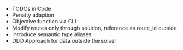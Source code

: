 - TODOs in Code
- Penalty adaption
- Objective function via CLI
- Modify routes only through solution, reference as route_id outside
- Introduce semantic type aliases
- DDD Approach for data outside the solver
